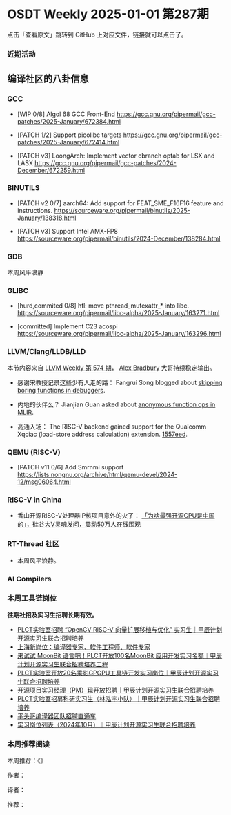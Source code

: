 # OSDT Weekly 2025-01-01 第287期

点击「查看原文」跳转到 GitHub 上对应文件，链接就可以点击了。

### 近期活动

## 编译社区的八卦信息

### GCC

- [WIP 0/8] Algol 68 GCC Front-End
  https://gcc.gnu.org/pipermail/gcc-patches/2025-January/672384.html

- [PATCH 1/2] Support picolibc targets
  https://gcc.gnu.org/pipermail/gcc-patches/2025-January/672414.html

- [PATCH v3] LoongArch: Implement vector cbranch optab for LSX and LASX
  https://gcc.gnu.org/pipermail/gcc-patches/2024-December/672259.html

### BINUTILS

- [PATCH v2 0/7] aarch64: Add support for FEAT_SME_F16F16 feature and instructions.
  https://sourceware.org/pipermail/binutils/2025-January/138318.html

- [PATCH v3] Support Intel AMX-FP8
  https://sourceware.org/pipermail/binutils/2024-December/138284.html

### GDB

本周风平浪静

### GLIBC

- [hurd,commited 0/8] htl: move pthread_mutexattr_* into libc.
  https://sourceware.org/pipermail/libc-alpha/2025-January/163271.html

- [committed] Implement C23 acospi
  https://sourceware.org/pipermail/libc-alpha/2025-January/163296.html

### LLVM/Clang/LLDB/LLD

本节内容来自 [LLVM Weekly 第 574 期](http://llvmweekly.org/issue/574)，
[Alex Bradbury](https://www.linkedin.com/in/alex-bradbury/) 大哥持续稳定输出。

* 感谢宋教授记录这些少有人走的路： Fangrui Song blogged about [skipping boring functions in debuggers](https://maskray.me/blog/2024-12-30-skipping-boring-functions-in-debuggers).

* 内地的伙伴么？ Jianjian Guan asked about [anonymous function ops in MLIR](https://discourse.llvm.org/t/closure-op-in-mlir/83817).

* 高通入场： The RISC-V backend gained support for the Qualcomm Xqciac (load-store address calculation) extension.
  [1557eed](https://github.com/llvm/llvm-project/commit/1557eeda738d).

### QEMU (RISC-V)

- [PATCH v11 0/6] Add Smrnmi support
  https://lists.nongnu.org/archive/html/qemu-devel/2024-12/msg06064.html

### RISC-V in China

- 香山开源RISC-V处理器IP核项目意外的火了： [「为啥最强开源CPU是中国的」，硅谷大V灵魂发问，震动50万人在线围观](https://mp.weixin.qq.com/s/LFkPp1LRp9Jd3G46eN9yMw)

### RT-Thread 社区

- 本周风平浪静。

### AI Compilers

### 本周工具链岗位

**往期社招及实习生招聘长期有效。**

- [PLCT实验室招聘 “OpenCV RISC-V 向量扩展移植与优化” 实习生｜甲辰计划开源实习生联合招聘培养](https://mp.weixin.qq.com/s/NSFIlymcfe_gJBmJXK0Zng)
- [上海新岗位：编译器专家、软件工程师、软件专家](https://mp.weixin.qq.com/s/pX2R3znrPCxdsOLVg9YVXA)
- [来试试 MoonBit 语言吧！PLCT开放100名MoonBit 应用开发实习名额｜甲辰计划开源实习生联合招聘培养工程](https://mp.weixin.qq.com/s/VUwXNvYzharpK6Aou4hssw)
- [PLCT实验室开放20名乘影GPGPU工具链开发实习岗位｜甲辰计划开源实习生联合招聘培养](https://mp.weixin.qq.com/s/DalDbZYiP2IFALvB2Wwb6w)
- [开源项目实习经理（PM）现开放招聘｜甲辰计划开源实习生联合招聘培养](https://mp.weixin.qq.com/s/9uIxvaMOVjsbcGjHbidvgg)
- [PLCT实验室招募科研实习生（林泓宇小队）｜甲辰计划开源实习生联合招聘培养](https://mp.weixin.qq.com/s/8XtWlfBF9RxUoUCHskQpPw)
- [平头哥编译器团队招聘直通车](https://mp.weixin.qq.com/s/fRFWolihmi05hTuBvI8u2g)
- [实习岗位列表（2024年10月）｜甲辰计划开源实习生联合招聘培养](https://mp.weixin.qq.com/s/UCcsvhw6Kxw3EQOd0JVlUg)

### 本周推荐阅读

本周推荐：《》

作者：

译者：

推荐：

